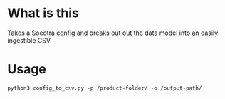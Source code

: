 # What is this

Takes a Socotra config and breaks out out the data model into an easily ingestible CSV

# Usage 

`python3 config_to_csv.py -p /product-folder/ -o /output-path/`